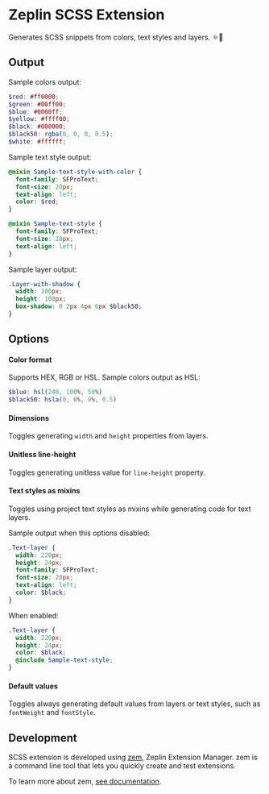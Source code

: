 # Zeplin SCSS Extension

Generates SCSS snippets from colors, text styles and layers. ⚛️📱

## Output
Sample colors output:
```scss
$red: #ff0000;
$green: #00ff00;
$blue: #0000ff;
$yellow: #ffff00;
$black: #000000;
$black50: rgba(0, 0, 0, 0.5);
$white: #ffffff;
```

Sample text style output:
```scss
@mixin Sample-text-style-with-color {
  font-family: SFProText;
  font-size: 20px;
  text-align: left;
  color: $red;
}

@mixin Sample-text-style {
  font-family: SFProText;
  font-size: 20px;
  text-align: left;
}
```

Sample layer output:
```scss
.Layer-with-shadow {
  width: 100px;
  height: 100px;
  box-shadow: 0 2px 4px 6px $black50;
}
```

## Options

#### Color format

Supports HEX, RGB or HSL. Sample colors output as HSL:
```scss
$blue: hsl(240, 100%, 50%)
$black50: hsla(0, 0%, 0%, 0.5)
```

#### Dimensions

Toggles generating `width` and `height` properties from layers.

#### Unitless line-height

Toggles generating unitless value for `line-height` property.

#### Text styles as mixins

Toggles using project text styles as mixins while generating code for text layers.

Sample output when this options disabled:
```scss
.Text-layer {
  width: 220px;
  height: 24px;
  font-family: SFProText;
  font-size: 20px;
  text-align: left;
  color: $black;
}
```

When enabled:
```scss
.Text-layer {
  width: 220px;
  height: 24px;
  color: $black;
  @include Sample-text-style;
}
```

#### Default values

Toggles always generating default values from layers or text styles, such as `fontWeight` and `fontStyle`.

## Development

SCSS extension is developed using [zem](https://github.com/zeplin/zem), Zeplin Extension Manager. zem is a command line tool that lets you quickly create and test extensions.

To learn more about zem, [see documentation](https://github.com/zeplin/zem).
